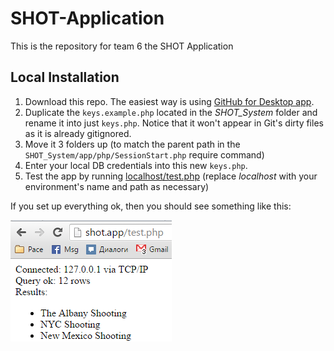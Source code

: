# SHOT-Application
This is the repository for team 6 the SHOT Application

## Local Installation

1. Download this repo. The easiest way is using [GitHub for Desktop app](https://desktop.github.com/).
1. Duplicate the `keys.example.php` located in the *SHOT_System* folder and rename it into just `keys.php`. Notice that it won't appear in Git's dirty files as it is already gitignored.
1. Move it 3 folders up (to match the parent path in the `SHOT_System/app/php/SessionStart.php` require command)
1. Enter your local DB credentials into this new `keys.php`.
1. Test the app by running [localhost/test.php](http://localhost/test.php) (replace *localhost* with your environment's name and path as necessary)

If you set up everything ok, then you should see something like this:

![DB test OK](/docs/db-test-ok.png?raw=true)

